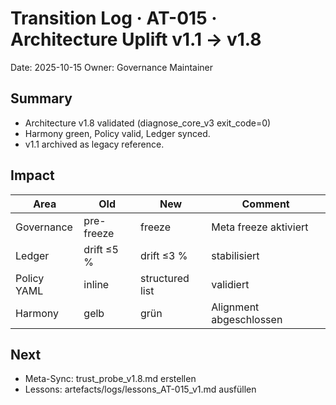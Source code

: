 # Transition Log · AT-015 · Architecture Uplift v1.1 → v1.8
Date: 2025-10-15
Owner: Governance Maintainer

## Summary
- Architecture v1.8 validated (diagnose_core_v3 exit_code=0)
- Harmony green, Policy valid, Ledger synced.
- v1.1 archived as legacy reference.

## Impact
| Area | Old | New | Comment |
|------|------|------|---------|
| Governance | pre-freeze | freeze | Meta freeze aktiviert |
| Ledger | drift ≤5 % | drift ≤3 % | stabilisiert |
| Policy YAML | inline | structured list | validiert |
| Harmony | gelb | grün | Alignment abgeschlossen |

## Next
- Meta-Sync: trust_probe_v1.8.md erstellen
- Lessons: artefacts/logs/lessons_AT-015_v1.md ausfüllen
